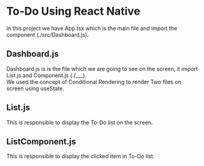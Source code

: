 # To-Do Using React Native

In this project we have App.tsx which is the main file and import the component (./src/Dashboard.js).
## Dashboard.js 

Dashboard.js is is the file which we are going to see on the screen, it import List.js and Component.js (./___).\
We used the concept of Conditional Rendering to render Two files on screen using useState.

## List.js 
This is responsible to display the To-Do list on the screen.

## ListComponent.js 
This is responsible to display the clicked item in To-Do list.
